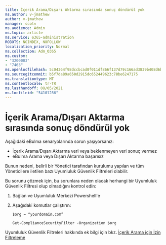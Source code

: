 ```yaml
---
title: İçerik Arama/Dışarı Aktarma sırasında sonuç döndürül yok
ms.author: v-jmathew
author: v-jmathew
manager: scotv
ms.audience: Admin
ms.topic: article
ms.service: o365-administration
ROBOTS: NOINDEX, NOFOLLOW
localization_priority: Normal
ms.collection: Adm_O365
ms.custom:
- "3200003"
- "7463"
ms.openlocfilehash: 5c04364f98dccbcad0f011df866f137d79c166ad3839b408d6be447d50a87ac3
ms.sourcegitcommit: b5f7da89a650d2915dc652449623c78be6247175
ms.translationtype: MT
ms.contentlocale: tr-TR
ms.lasthandoff: 08/05/2021
ms.locfileid: "54101286"
---
```

# <a name="no-results-returned-during-content-searchexport"></a>İçerik Arama/Dışarı Aktarma sırasında sonuç döndürül yok

Aşağıdaki eBulma senaryolarında sorun yaşıyorsanız:

- İçerik Arama/Dışarı Aktarma veri veya beklenmeyen veri sonuç vermez
- eBulma Arama veya Dışarı Aktarma başarısız

Bunun nedeni, belirli bir Yönetici tarafından kurulumu yapılan ve tüm Yöneticilere iletilen bazı Uyumluluk Güvenlik Filtreleri olabilir.

Bu sorunu çözmek için, bu sorunlara neden olacak herhangi bir Uyumluluk Güvenlik Filtresi olup olmadığını kontrol edin:

1. Bağlan ve Uyumluluk Merkezi Powershell'e
2. Aşağıdaki komutlar çalıştırın:

    `$org = “yourdomain.com”`

    `Get-ComplianceSecurityFilter -Organization $org`

Uyumluluk Güvenlik Filtreleri hakkında ek bilgi için bkz. [İçerik Arama için İzin Filtreleme](https://docs.microsoft.com/microsoft-365/compliance/permissions-filtering-for-content-search)
